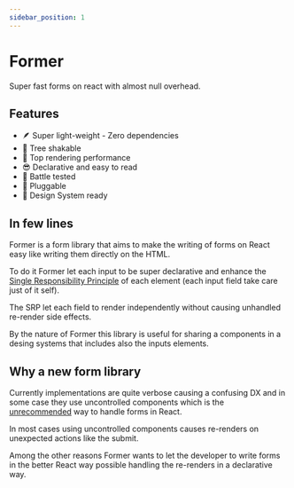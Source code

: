 ```yaml
---
sidebar_position: 1
---
```


# Former

Super fast forms on react with almost null overhead.

## Features

- 🪶 Super light-weight - Zero dependencies
- 🌲 Tree shakable
- 🎯 Top rendering performance
- 😎 Declarative and easy to read
- 🔫 Battle tested
- 🔌 Pluggable
- 🔖 Design System ready

## In few lines

Former is a form library that aims to make the writing of forms on React easy like writing them directly
on the HTML.

To do it Former let each input to be super declarative and enhance the [Single
Responsibility Principle](https://en.wikipedia.org/wiki/Single-responsibility_principle)
of each element (each input field take care just of it self).

The SRP let each field to render independently without causing unhandled re-render side effects.

By the nature of Former this library is useful for sharing a components in a desing systems that includes also the
inputs elements.

## Why a new form library

Currently implementations are quite verbose causing a confusing DX and in
some case they use uncontrolled components which is the
[unrecommended](https://reactjs.org/docs/uncontrolled-components.html)
way to handle forms in React.

In most cases using uncontrolled components causes re-renders on unexpected
actions like the submit.

Among the other reasons Former wants to let the developer to write forms in the
better React way possible handling the re-renders in a declarative way.
